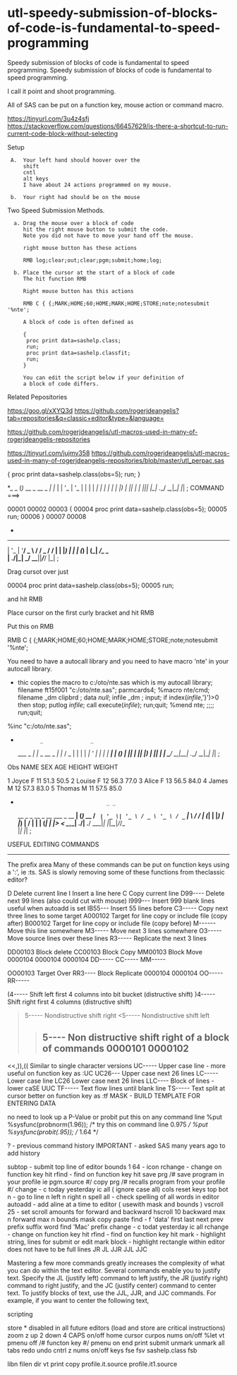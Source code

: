 # utl-speedy-submission-of-blocks-of-code-is-fundamental-to-speed-programming
Speedy submission of blocks of code is fundamental to speed programming.
Speedy submission of blocks of code is fundamental to speed programming.

I call it point and shoot programming.

All of SAS can be put on a function key, mouse action or command macro.

https://tinyurl.com/3u4z4sfj
https://stackoverflow.com/questions/66457629/is-there-a-shortcut-to-run-current-code-block-without-selecting

   Setup

     A.  Your left hand should hoover over the
         shift
         cntl
         alt keys
         I have about 24 actions programmed on my mouse.

     b.  Your right had should be on the mouse


   Two Speed Submission Methods.

      a. Drag the mouse over a block of code
         hit the right mouse button to submit the code.
         Note you did not have to move your hand off the mouse.

         right mouse button has these actions

         RMB log;clear;out;clear;pgm;submit;home;log;

      b. Place the cursor at the start of a block of code
         The hit function RMB

         Right mouse button has this actions

         RMB C { {;MARK;HOME;60;HOME;MARK;HOME;STORE;note;notesubmit '%nte';

         A block of code is often defined as

         {
          proc print data=sashelp.class;
          run;
          proc print data=sashelp.classfit;
          run;
         }

         You can edit the script below if your definition of
         a block of code differs.

Related Pepositories

https://goo.gl/xXYQ3d
https://github.com/rogerjdeangelis?tab=repositories&q=classic+editor&type=&language=

https://github.com/rogerjdeangelis/utl-macros-used-in-many-of-rogerjdeangelis-repositories

https://tinyurl.com/jujmv358
https://github.com/rogerjdeangelis/utl-macros-used-in-many-of-rogerjdeangelis-repositories/blob/master/utl_perpac.sas

{
   proc print data=sashelp.class(obs=5);
   run;
}


*_                   _
(_)_ __  _ __  _   _| |_
| | '_ \| '_ \| | | | __|
| | | | | |_) | |_| | |_
|_|_| |_| .__/ \__,_|\__|
        |_|
;
COMMAND ===>

00001
00002
00003 {
00004    proc print data=sashelp.class(obs=5);
00005    run;
00006 }
00007
00008

*
 _ __  _ __ ___   ___ ___  ___ ___
| '_ \| '__/ _ \ / __/ _ \/ __/ __|
| |_) | | | (_) | (_|  __/\__ \__ \
| .__/|_|  \___/ \___\___||___/___/
|_|
;

Drag cursot over just

00004    proc print data=sashelp.class(obs=5);
00005    run;

and hit RMB

Place cursor on the first curly bracket and
hit RMB

Put this on RMB

RMB C { {;MARK;HOME;60;HOME;MARK;HOME;STORE;note;notesubmit '%nte';

You need to have a autocall library and
you need to have macro 'nte' in your autocall library.

* thic copies the macro to c:/oto/nte.sas which is my autocall library;
filename ft15f001 "c:/oto/nte.sas";
parmcards4;
%macro nte/cmd;
filename _dm clipbrd ;
data _null_;
   infile _dm ;
   input;
   if index(_infile_,'}')>0 then stop;
   putlog _infile_;
   call execute(_infile_);
run;quit;
%mend nte;
;;;;
run;quit;

%inc "c:/oto/nte.sas";

*            _               _
  ___  _   _| |_ _ __  _   _| |_
 / _ \| | | | __| '_ \| | | | __|
| (_) | |_| | |_| |_) | |_| | |_
 \___/ \__,_|\__| .__/ \__,_|\__|
                |_|
;

Obs     NAME     SEX    AGE    HEIGHT    WEIGHT

  1    Joyce      F      11     51.3      50.5
  2    Louise     F      12     56.3      77.0
  3    Alice      F      13     56.5      84.0
  4    James      M      12     57.3      83.0
  5    Thomas     M      11     57.5      85.0

*                                 _ _
  __ _ _ __  _ __   ___ _ __   __| (_)_  __
 / _` | '_ \| '_ \ / _ \ '_ \ / _` | \ \/ /
| (_| | |_) | |_) |  __/ | | | (_| | |>  <
 \__,_| .__/| .__/ \___|_| |_|\__,_|_/_/\_\
      |_|   |_|
;

USEFUL EDITIING COMMANDS
 *************************

  The prefix area  Many of these commands can be put on function keys using a ':', ie :ts.
  SAS is slowly removing some of these functions from theclassic editor?

  D        Delete current line
  I        Insert a line here
  C        Copy current line
  D99----  Delete next 99 lines (also could cut with mouse)
  I999---  Insert 999 blank lines useful when autoadd is set
  IB55---  Insert 55 lines before
  C3-----  Copy next three lines to some target
  A000102  Target for line copy or include file (copy after)
  B000102  Target for line copy or include file (copy before)
  M------  Move this line somewhere
  M3-----  Move next 3 lines somewhere
  O3-----  Move source lines over these lines
  R3-----  Replicate the next 3 lines

  DD00103  Block delete   CC00103  Block Copy    MM00103  Block Move
  0000104                 0000104                0000104
  DD-----                 CC-----                MM-----

  OO00103  Target Over    RR3----  Block Replicate
  0000104                 0000104
  OO-----                 RR-----

  (4-----  Shift left first 4 columns into bit bucket (distructive shift)
  )4-----  Shift right first 4 columns (distructive shift)
  >5-----  Nondistructive shift right
  <5-----  Nondistructive shift left
  >>5----  Non distructive shift right of a block of commands
  0000101
  0000102
  >>-----
  <<,)),(( Similar to single character versions
  UC----- Upper case line  - more useful on function key as :UC
  UC26--- Upper case next 26 lines
  LC----- Lower case line
  LC26    Lower case next 26 lines
  LLC---- Block of lines -lower caSE
  UUC
  TF----- Text flow lines until blank line
  TS----- Text split at cursor better on function key as :tf
  MASK - BUILD TEMPLATE FOR ENTERING DATA


   no need to look up a P-Value or probit
   put this on any command line
   %put %sysfunc(probnorm(1.96)); /* try this on command line  0.975 */
   %put %sysfunc(probit(.95)); /* 1.64 */


   ?          - previous command history IMPORTANT - asked SAS many years ago to add history

   subtop     - submit top line of editor
   bounds 1 64 -
   icon
   rchange    - change on function key hit
   rfind      - find on function key hit
   save  prg       /# save program in your profile  ie pgm.source #/
   copy  prg       /# recalls program from your profile #/
   change     - c today yesterday ic all   ( ignore case all)
   cols
   reset
   keys
   top
   bot
   n           - go to line n
   left  n
   right  n
   spell all - check spelling of all words in editor
   autoadd   - add aline at a time to editor ( usewith mask and bounds )
   vscroll 25 - set scroll amounts for forward and backward
   hscroll 10
   backward max n
   forward max  n
   bounds
   mask
   copy
   paste
   find - f 'data' first last next prev prefix suffix word
   find 'Mac' prefix
   change - c todat yesterday ic all
   rchange - change on function key hit
   rfind   - find on function key hit
   mark - highlight string, lines for submit or edit
   mark block - highlight rectangle within editor
                does not have to be full lines
   JR
   JL
   JJR
   JJL
   JJC

Mastering a few more commands greatly increases the complexity of what you can do within the text editor.
Several commands enable you to justify text. Specify the JL (justify left) command to
left justify, the JR (justify right) command to right justify, and the JC (justify center)
command to center text. To justify blocks of text, use the JJL, JJR, and JJC commands. For example, if you want to center the following text,

scripting

   store    * disabled in all future editors (load and store are critical instructions)
   zoom z
   up 2
   down 4
   CAPS on/off
   home
   cursor
   curpos
   nums on/off
   %let
   vt
   pmenu off /# functon key #/
   pmenu on
   end
   print
   submit
   unmark unmark all
   tabs
   redo
   undo cntrl z
   nums on/off
   keys
   fse
   fsv sashelp.class
   fsb

   libn
   filen
   dir
   vt
   print
   copy profile.it.source profile.it1.source



